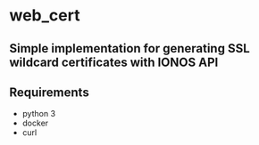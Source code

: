 # web_cert
Simple implementation for generating SSL wildcard certificates with IONOS API
---
## Requirements
- python 3
- docker
- curl

